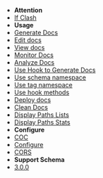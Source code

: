 <!-- docs/_sidebar.md -->
* **Attention**
 * [If Clash](/attention/if_clash)
* **Usage**
 * [Generate Docs](/usage/generate_docs)
 * [Edit docs](/usage/edit_docs)
 * [View docs](/usage/view_docs)
 * [Monitor Docs](/usage/monitor_docs)
 * [Analyze Docs](/usage/analyze_docs)
 * [Use Hook to Generate Docs](/usage/use_hook_to_generate_docs)
 * [Use schema namespace](/usage/use_schema_namespace)
 * [Use tag namespace](/usage/use_tag_namespace)
 * [Use hook methods](/usage/use_hook_methods)
 * [Deploy docs](/usage/deploy_docs)
 * [Clean Docs](/usage/clean_docs)
 * [Display Paths Lists](/usage/display_paths_list)
 * [Display Paths Stats](/usage/display_paths_stats)
* **Configure**
 * [COC](/setting/COC)
 * [Configure](/setting/configure)
 * [CORS](/setting/CORS)
* **Support Schema**
 * [3.0.0](/schema/3.0.0)

